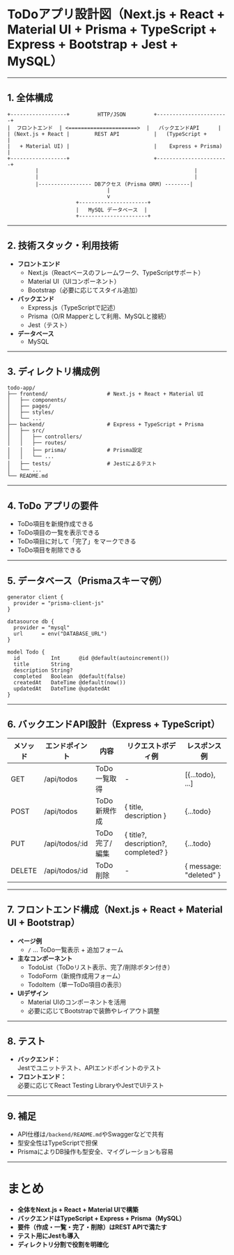 # ToDoアプリ設計図（Next.js + React + Material UI + Prisma + TypeScript + Express + Bootstrap + Jest + MySQL）

---

## 1. 全体構成

```
+------------------+         HTTP/JSON         +-----------------------+
|  フロントエンド  | <======================>  |   バックエンドAPI      |
| (Next.js + React |        REST API           |   (TypeScript +       |
|   + Material UI) |                           |    Express + Prisma)  |
+------------------+                           +-----------------------+
         |                                                  |
         |                                                  |
         |----------------- DBアクセス (Prisma ORM) --------|
                                |
                                v
                      +----------------------+
                      |   MySQL データベース  |
                      +----------------------+
```

---

## 2. 技術スタック・利用技術

- **フロントエンド**  
  - Next.js（Reactベースのフレームワーク、TypeScriptサポート）
  - Material UI（UIコンポーネント）
  - Bootstrap（必要に応じてスタイル追加）
- **バックエンド**  
  - Express.js（TypeScriptで記述）
  - Prisma（O/R Mapperとして利用、MySQLと接続）
  - Jest（テスト）
- **データベース**  
  - MySQL

---

## 3. ディレクトリ構成例

```
todo-app/
├── frontend/                   # Next.js + React + Material UI
│   ├── components/
│   ├── pages/
│   ├── styles/
│   └── ... 
├── backend/                    # Express + TypeScript + Prisma
│   ├── src/
│   │   ├── controllers/
│   │   ├── routes/
│   │   ├── prisma/             # Prisma設定
│   │   └── ...
│   ├── tests/                  # Jestによるテスト
│   └── ...
└── README.md
```

---

## 4. ToDo アプリの要件

- ToDo項目を新規作成できる
- ToDo項目の一覧を表示できる
- ToDo項目に対して「完了」をマークできる
- ToDo項目を削除できる

---

## 5. データベース（Prismaスキーマ例）

```prisma name=backend/src/prisma/schema.prisma
generator client {
  provider = "prisma-client-js"
}

datasource db {
  provider = "mysql"
  url      = env("DATABASE_URL")
}

model Todo {
  id          Int      @id @default(autoincrement())
  title       String
  description String?
  completed   Boolean  @default(false)
  createdAt   DateTime @default(now())
  updatedAt   DateTime @updatedAt
}
```

---

## 6. バックエンドAPI設計（Express + TypeScript）

| メソッド | エンドポイント   | 内容                | リクエストボディ例             | レスポンス例               |
|----------|------------------|---------------------|-------------------------------|---------------------------|
| GET      | /api/todos       | ToDo一覧取得        | -                             | [{...todo}, ...]          |
| POST     | /api/todos       | ToDo新規作成        | { title, description }        | {...todo}                 |
| PUT      | /api/todos/:id   | ToDo完了/編集       | { title?, description?, completed? } | {...todo}         |
| DELETE   | /api/todos/:id   | ToDo削除            | -                             | { message: "deleted" }    |

---

## 7. フロントエンド構成（Next.js + React + Material UI + Bootstrap）

- **ページ例**
  - `/` … ToDo一覧表示 + 追加フォーム
- **主なコンポーネント**
  - TodoList（ToDoリスト表示、完了/削除ボタン付き）
  - TodoForm（新規作成用フォーム）
  - TodoItem（単一ToDo項目の表示）
- **UIデザイン**
  - Material UIのコンポーネントを活用
  - 必要に応じてBootstrapで装飾やレイアウト調整

---

## 8. テスト

- **バックエンド：**  
  Jestでユニットテスト、APIエンドポイントのテスト
- **フロントエンド：**  
  必要に応じてReact Testing LibraryやJestでUIテスト

---

## 9. 補足

- API仕様は`/backend/README.md`やSwaggerなどで共有
- 型安全性はTypeScriptで担保
- PrismaによりDB操作も型安全、マイグレーションも容易

---

# まとめ

- **全体をNext.js + React + Material UIで構築**
- **バックエンドはTypeScript + Express + Prisma（MySQL）**
- **要件（作成・一覧・完了・削除）はREST APIで満たす**
- **テスト用にJestも導入**
- **ディレクトリ分割で役割を明確化**
